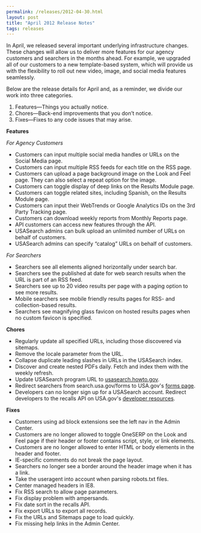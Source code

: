 ```yaml
---
permalink: /releases/2012-04-30.html
layout: post
title: "April 2012 Release Notes"
tags: releases 
---
```

<p>In April, we released several important underlying infrastructure changes. These changes will allow us to deliver more features for our agency customers and searchers in the months ahead. For example, we upgraded all of our customers to a new template-based system, which will provide us with the flexibility to roll out new video, image, and social media features seamlessly.</p>
<p>Below are the release details for April and, as a reminder, we divide our work into three categories.</p>
<ol><li>Features—Things you actually notice.</li>
<li>Chores—Back-end improvements that you don’t notice.</li>
<li>Fixes—Fixes to any code issues that may arise.</li>
</ol><p><strong>Features</strong></p>
<p><em>For Agency Customers</em></p>
<ul><li>Customers can input multiple social media handles or URLs on the Social Media page.</li>
<li>Customers can input multiple RSS feeds for each title on the RSS page.</li>
<li>Customers can upload a page background image on the Look and Feel page. They can also select a repeat option for the image.</li>
<li>Customers can toggle display of deep links on the Results Module page.</li>
<li>Customers can toggle related sites, including Spanish, on the Results Module page.</li>
<li>Customers can input their WebTrends or Google Analytics IDs on the 3rd Party Tracking page.</li>
<li>Customers can download weekly reports from Monthly Reports page.</li>
<li>API customers can access new features through the API.</li>
<li>USASearch admins can bulk upload an unlimited number of URLs on behalf of customers.</li>
<li>USASearch admins can specify &#8220;catalog&#8221; URLs on behalf of customers.</li>
</ul><p><em>For Searchers</em></p>
<ul><li>Searchers see all elements aligned horizontally under search bar.</li>
<li>Searchers see the published at date for web search results when the URL is part of an RSS feed.</li>
<li>Searchers see up to 20 video results per page with a paging option to see more results.</li>
<li>Mobile searchers see mobile friendly results pages for RSS- and collection-based results.</li>
<li>Searchers see magnifying glass favicon on hosted results pages when no custom favicon is specified.</li>
</ul><p><strong>Chores</strong></p>
<ul><li>Regularly update all specified URLs, including those discovered via sitemaps.</li>
<li>Remove the locale parameter from the URL.</li>
<li>Collapse duplicate leading slashes in URLs in the USASearch index.</li>
<li>Discover and create nested PDFs daily. Fetch and index them with the weekly refresh.</li>
<li>Update USASearch program URL to <a href="http://usasearch.howto.gov">usasearch.howto.gov</a>.</li>
<li>Redirect searchers from search.usa.gov/forms to USA.gov's <a href="http://www.usa.gov/Topics/Reference-Shelf/forms.shtml">forms page</a>.</li>
<li>Developers can no longer sign up for a USASearch account. Redirect developers to the recalls API on USA.gov's <a href="http://www.usa.gov/About/developer-resources/developers.shtml">developer resources</a>.</li>
</ul><p><strong>Fixes</strong></p>
<ul><li>Customers using ad block extensions see the left nav in the Admin Center.</li>
<li>Customers are no longer allowed to toggle OneSERP on the Look and Feel page if their header or footer contains script, style, or link elements.</li>
<li>Customers are no longer allowed to enter HTML or body elements in the header and footer.</li>
<li>IE-specific comments do not break the page layout.</li>
<li>Searchers no longer see a border around the header image when it has a link.</li>
<li>Take the useragent into account when parsing robots.txt files.</li>
<li>Center managed headers in IE8.</li>
<li>Fix RSS search to allow page parameters.</li>
<li>Fix display problem with ampersands.</li>
<li>Fix date sort in the recalls API.</li>
<li>Fix export URLs to export all records.</li>
<li>Fix the URLs and Sitemaps page to load quickly.</li>
<li>Fix missing help links in the Admin Center.</li>
</ul>
